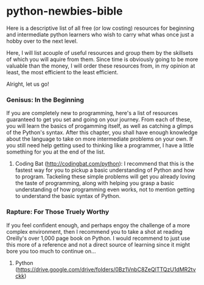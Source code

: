 # python-newbies-bible
Here is a descriptive list of all free (or low costing) resources for beginning and intermediate python learners who wish to carry what whas once just a hobby over to the next level. 

Here, I will list acouple of useful resources and group them by the skillsets of which you will aquire from them. 
Since time is obviously going to be more valuable than the money, I will order these resources from, in my opinion at least, the most efficient to the least efficient. 

Alright, let us go!

### Genisus: In the Beginning
If you are completely new to programming, here's a list of resources guaranteed to get you set and going on your journey. 
From each of these, you will learn the basics of progamming itself, as well as catching a glimps of the Python's syntax. 
After this chapter, you shall have enough knowledge about the language to take on more intermediate problems on your own. 
If you still need help getting used to thinking like a programmer, I have a little something for you at the end of the list. 

1. Coding Bat (http://codingbat.com/python):
  I recommend that this is the fastest way for you to pickup a basic understanding of Python and how to program. 
  Tackeling these simple problems will get you already loving the taste of programming, along with helping you grasp a basic     understanding of how programming even works, not to mention getting to understand the basic syntax of Python. 

### Rapture: For Those Truely Worthy
If you feel confident enough, and perhaps engoy the challenge of a more complex environment, then I recommend you to take a shot at reading Oreilly's over 1,000 page book on Python. I would recommend to just use this more of a reference and not a direct source of learning since it might bore you too much to continue on...

1. Python (https://drive.google.com/drive/folders/0Bz1VnbC8ZeQlTTQzU1dMR2tvckk)
